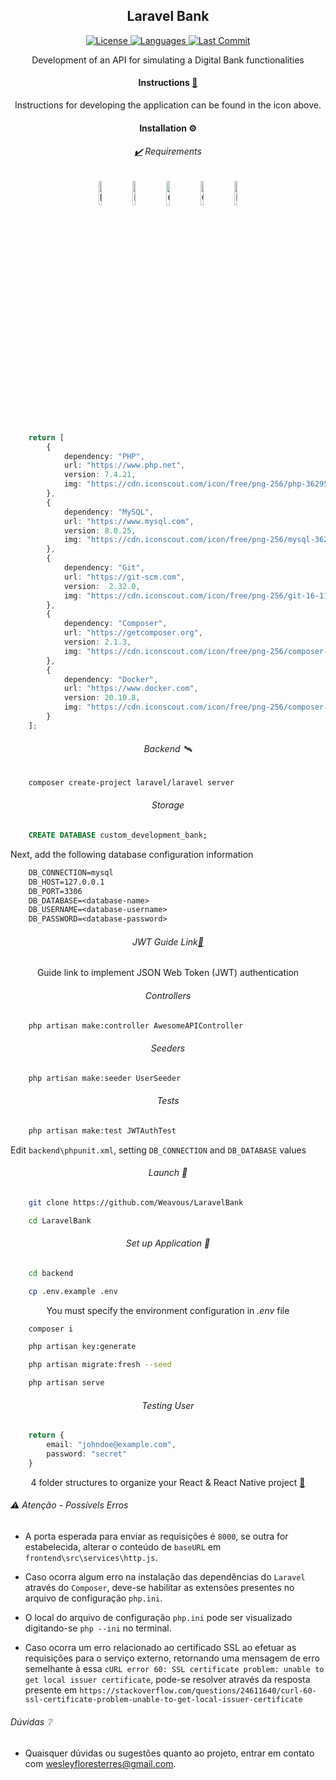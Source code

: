 <h2 align="center">Laravel Bank</h2>

<p align="center">
    <a href="#">
        <img alt="License" src="https://img.shields.io/github/license/Weavous/LaraCurrency">
    </a>
    <a href="#">
        <img alt="Languages" src="https://img.shields.io/github/languages/count/Weavous/LaraCurrency">
    </a>
    <a href="#">
        <img alt="Last Commit" src="https://img.shields.io/github/last-commit/Weavous/LaraCurrency">
    </a>
</p>

<p align="center">Development of an API for simulating a Digital Bank functionalities</p>

<h4 align="center">Instructions <a href="https://github.com/funcional-health/challenge">🔗</a></h4>

<p align="center">Instructions for developing the application can be found in the icon above.</p>

<h4 align="center">Installation ⚙️</h4>

<h6 align="center"><a href="https://iconscout.com">✔️</a> Requirements</h6>

<p align="center">
    <a href="https://www.php.net"><img width="10%" src="https://cdn.iconscout.com/icon/free/png-256/php-3629567-3032350.png" alt="PHP Logo"></a>
    <a href="https://www.mysql.com"><img width="10%" src="https://cdn.iconscout.com/icon/free/png-256/mysql-3628940-3030165.png" alt="MySQL Logo"></a>
    <a href="https://git-scm.com"><img width="10%" src="https://cdn.iconscout.com/icon/free/png-256/git-16-1175195.png" alt="Git Logo"></a>
    <a href="https://getcomposer.org"><img width="10%" src="https://cdn.iconscout.com/icon/free/png-256/composer-285363.png" alt="Composer Logo"></a>
    <a href="https://www.docker.com"><img width="10%" src="https://cdn.iconscout.com/icon/free/png-256/docker-10-1175197.png" alt="Docker Logo"></a>
</p>

```typescript
    return [
        {
            dependency: "PHP",
            url: "https://www.php.net",
            version: 7.4.21,
            img: "https://cdn.iconscout.com/icon/free/png-256/php-3629567-3032350.png"
        },
        {
            dependency: "MySQL",
            url: "https://www.mysql.com",
            version: 8.0.25,
            img: "https://cdn.iconscout.com/icon/free/png-256/mysql-3628940-3030165.png"
        },
        {
            dependency: "Git",
            url: "https://git-scm.com",
            version:  2.32.0,
            img: "https://cdn.iconscout.com/icon/free/png-256/git-16-1175195.png"
        },
        {
            dependency: "Composer",
            url: "https://getcomposer.org",
            version: 2.1.3,
            img: "https://cdn.iconscout.com/icon/free/png-256/composer-285363.png"
        },
        {
            dependency: "Docker",
            url: "https://www.docker.com",
            version: 20.10.8,
            img: "https://cdn.iconscout.com/icon/free/png-256/composer-285363.png"  
        }
    ];
```

<h6 align="center">Backend 🛰</h6>

```bash
    composer create-project laravel/laravel server
```

<h6 align="center">Storage</h6>

```sql
    CREATE DATABASE custom_development_bank;
```

Next, add the following database configuration information

```txt
    DB_CONNECTION=mysql
    DB_HOST=127.0.0.1
    DB_PORT=3306
    DB_DATABASE=<database-name>
    DB_USERNAME=<database-username>
    DB_PASSWORD=<database-password>
```

<h6 align="center">JWT Guide Link<a href="https://www.avyatech.com/rest-api-with-laravel-8-using-jwt-token">🔐</a></h6>

<p align="center">Guide link to implement JSON Web Token (JWT) authentication</p>

<h6 align="center">Controllers</h6>

```bash
    php artisan make:controller AwesomeAPIController
```

<h6 align="center">Seeders</h6>

```bash
    php artisan make:seeder UserSeeder
```

<h6 align="center">Tests</h6>

```bash
    php artisan make:test JWTAuthTest
```

<span>Edit `backend\phpunit.xml`, setting `DB_CONNECTION` and `DB_DATABASE` values</span>

<h6 align="center">Launch 🚀</h6>

```bash
    git clone https://github.com/Weavous/LaravelBank
```

```bash
    cd LaravelBank
```

<h6 align="center">Set up Application 🚀</h6>

```bash
    cd backend
```

```bash
    cp .env.example .env
```

<p align="center">You must specify the environment configuration in <em>.env</em> file</p>

```bash
    composer i
```

```bash
    php artisan key:generate
```

```bash
    php artisan migrate:fresh --seed
```

```bash
    php artisan serve
```

<h6 align="center">Testing User</h6>

```typescript
    return {
        email: "johndoe@example.com",
        password: "secret"
    }
```

<p align="center">4 folder structures to organize your React & React Native project <a href="https://reboot.studio/blog/folder-structures-to-organize-react-project">💾</a></p>

<h6>⚠️ Atenção - Possívels Erros</h6>

* A porta esperada para enviar as requisições é `8000`, se outra for estabelecida, alterar o conteúdo de `baseURL` em `frontend\src\services\http.js`.

* Caso ocorra algum erro na instalação das dependências do `Laravel` através do `Composer`, deve-se habilitar as extensões presentes no arquivo de configuração `php.ini`.

* O local do arquivo de configuração `php.ini` pode ser visualizado digitando-se `php --ini` no terminal.

* Caso ocorra um erro relacionado ao certificado SSL ao efetuar as requisições para o serviço externo, retornando uma mensagem de erro semelhante à essa `cURL error 60: SSL certificate problem: unable to get local issuer certificate`, pode-se resolver através da resposta presente em `https://stackoverflow.com/questions/24611640/curl-60-ssl-certificate-problem-unable-to-get-local-issuer-certificate`

<h6>Dúvidas ❔</h6>

* Quaisquer dúvidas ou sugestões quanto ao projeto, entrar em contato com <wesleyfloresterres@gmail.com>.